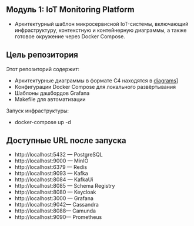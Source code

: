 ## Модуль 1: IoT Monitoring Platform 

- Архитектурный шаблон микросервисной IoT-системы, включающий инфраструктуру,
  контекстную и контейнерную диаграммы, а также готовое окружение через Docker Compose.

## Цель репозитория

Этот репозиторий содержит:

- Архитектурные диаграммы в формате C4 находятся в [diagrams](diagrams)]
- Конфигурации Docker Compose для локального развёртывания
- Шаблоны дашбордов Grafana
- Makefile для автоматизации

Запуск инфраструктуры:

- docker-compose up -d

## Доступные URL после запуска

- http://localhost:5432 — PostgreSQL
- http://localhost:9000 — MinIO
- http://localhost:6379 — Redis
- http://localhost:9093 — Kafka
- http://localhost:8084 — KafkaUi
- http://localhost:8085 — Schema Registry
- http://localhost:8080 — Keycloak
- http://localhost:3000 — Grafana
- http://localhost:9042— Cassandra
- http://localhost:8088— Camunda
- http://localhost:9090— Prometheus


